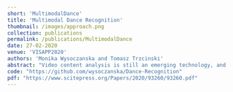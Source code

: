 ```yaml
---
short: 'MultimodalDance'
title: 'Multimodal Dance Recognition'
thumbnail: /images/approach.png
collection: publications
permalink: /publications/MultimodalDance
date: 27-02-2020
venue: 'VISAPP2020'
authors: 'Monika Wysoczanska and Tomasz Trzcinski'
abstract: "Video content analysis is still an emerging technology, and the majority of work in this area extends from the still image domain. Dance videos are especially difficult to analyse and recognise as the performed human actions are highly dynamic. In this work, we introduce a multimodal approach for dance video recognition. Our proposed method combines visual and audio information, by fusing their representations, to improve classification accuracy. For the visual part, we focus on motion representation, as it is the key factor in distinguishing dance styles. For audio representation, we put the emphasis on capturing long-term dependencies, such as tempo, which is a crucial dance discriminator. Finally, we fuse two distinct modalities using a late fusion approach. We compare our model with corresponding unimodal approaches, by giving exhaustive evaluation on the Let’s Dance dataset. Our method yields significantly better results than each single-modality approach. Results presented in this work not only demonstrate the strength of integrating complementary sources of information in the recognition task, but also indicate the potential of applying multimodal approaches within specific research areas."
code: "https://github.com/wysoczanska/Dance-Recognition"
pdf: "https://www.scitepress.org/Papers/2020/93260/93260.pdf"
---
```


